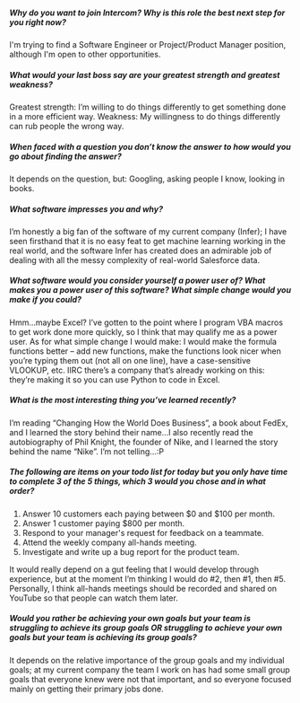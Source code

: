 ##### Why do you want to join Intercom?  Why is this role the best next step for you right now?

I'm trying to find a Software Engineer or Project/Product Manager position, although I'm open to other
opportunities.

##### What would your last boss say are your greatest strength and greatest weakness?

Greatest strength: I’m willing to do things differently to get something done in a more efficient way.
Weakness: My willingness to do things differently can rub people the wrong way.

##### When faced with a question you don’t know the answer to how would you go about finding the answer?

It depends on the question, but: Googling, asking people I know, looking in books.

##### What software impresses you and why?

I’m honestly a big fan of the software of my current company (Infer); I have seen firsthand that it is
no easy feat to get machine learning working in the real world, and the software Infer has created does
an admirable job of dealing with all the messy complexity of real-world Salesforce data.

##### What software would you consider yourself a power user of? What makes you a power user of this software? What simple change would you make if you could?

Hmm…maybe Excel? I’ve gotten to the point where I program VBA macros to get work done more quickly, so
I think that may qualify me as a power user. As for what simple change I would make: I would make the
formula functions better – add new functions, make the functions look nicer when you’re typing them out
(not all on one line), have a case-sensitive VLOOKUP, etc. IIRC there’s a company that’s already working
on this: they’re making it so you can use Python to code in Excel.

##### What is the most interesting thing you’ve learned recently?

I’m reading “Changing How the World Does Business”, a book about FedEx, and I learned the story behind
their name…I also recently read the autobiography of Phil Knight, the founder of Nike, and I learned the
story behind the name “Nike”. I’m not telling…:P

##### The following are items on your todo list for today but you only have time to complete 3 of the 5 things, which 3 would you chose and in what order?
1. Answer 10 customers each paying between $0 and $100 per month.
2. Answer 1 customer paying $800 per month.
3. Respond to your manager's request for feedback on a teammate.
4. Attend the weekly company all-hands meeting.
5. Investigate and write up a bug report for the product team.

It would really depend on a gut feeling that I would develop through experience, but at the moment I’m
thinking I would do #2, then #1, then #5. Personally, I think all-hands meetings should be recorded and
shared on YouTube so that people can watch them later.

##### Would you rather be achieving your own goals but your team is struggling to achieve its group goals OR struggling to achieve your own goals but your team is achieving its group goals?

It depends on the relative importance of the group goals and my individual goals; at my current company the
team I work on has had some small group goals that everyone knew were not that important, and so everyone
focused mainly on getting their primary jobs done.